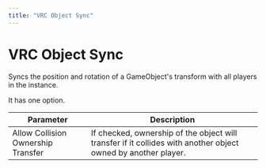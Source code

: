```yaml
---
title: "VRC Object Sync"
---
```


# VRC Object Sync

Syncs the position and rotation of a GameObject's transform with all players in the instance.

It has one option.

| Parameter                          | Description                                                                                                   |
| ---------------------------------- | ------------------------------------------------------------------------------------------------------------- |
| Allow Collision Ownership Transfer | If checked, ownership of the object will transfer if it collides with another object owned by another player. |